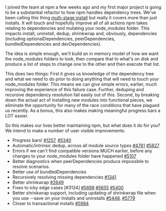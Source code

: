 I joined the team at npm a few weeks ago and my first major project is going
to be a substantial refactor to how npm handles dependency trees.  We've
been calling this thing [multi-stage install] but really it covers more than
just installs.  It will touch and hopefully improve all of all actions npm
takes relating to dependencies and mutating your node_modules folder.  This
impacts install, uninstall, dedup, shrinkwrap and, obviously, dependencies
(including optionalDependencies, peerDependencies, bundledDependencies and
devDependencies).

[multi-stage install]: https://github.com/npm/npm/milestones/multi-stage%20install

The idea is simple enough, we'll build an in memory model of how we want the
node_modules folders to look, then compare that to what's on disk and
produce a list of steps to change one to the other and then execute that list.

This does two things: First it gives us knowledge of the dependency tree and
what we need to do prior to doing anything that will need to touch your
node_modules folder.  This means we can give simple errors, earlier, much
improving the experience of this failure case.  Further, deduping and
recursive dependency resolution fall easily out of this.  Second, by breaking
down the actual act of installing new modules into functional pieces, we
eliminate the opportunity for many of the race conditions that have plagued
us recently. As a bonus, this also makes making meaningful progress bars a 
LOT easier.

So this makes our lives better maintaining npm, but what does it do for you? 
We intend to make a number of user visible improvements:

* Progress bars! [#1257], [#5340]
* Automatic/intrinsic dedup, across all module source types [#4761] [#5827]
* Errors if we can't find compatible versions MUCH earlier, before any changes
  to your node_modules folder have happened [#5107]
* Better diagnostics when peerDependencies produce impossible to resolve scenarios.
* Better use of bundledDependencies
* Recursively resolving missing dependencies [#1341]
* Better shrinkwrap [#2649]
* Fixes to icky edge cases [#3124] [#5698] [#5655] [#5400]
* Better shrinkwrap support, including updating of shrinkwrap file when you use
  --save on your installs and uninstalls [#5448], [#5779]
* Closer to transactional installs [#5984]

[#1257]: https://github.com/npm/npm/issues/1257
[#1341]: https://github.com/npm/npm/issues/1341
[#2649]: https://github.com/npm/npm/issues/2649
[#4761]: https://github.com/npm/npm/issues/4761
[#5107]: https://github.com/npm/npm/issues/5107
[#5340]: https://github.com/npm/npm/issues/5340
[#5698]: https://github.com/npm/npm/issues/5698
[#5655]: https://github.com/npm/npm/issues/5655
[#5400]: https://github.com/npm/npm/issues/5400
[#5448]: https://github.com/npm/npm/issues/5448
[#5779]: https://github.com/npm/npm/issues/5779
[#5827]: https://github.com/npm/npm/issues/5827
[#5984]: https://github.com/npm/npm/issues/5984

